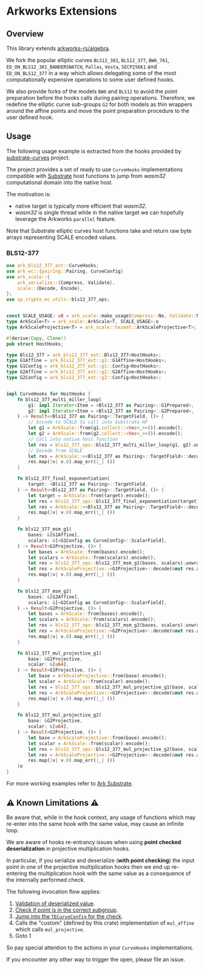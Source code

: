 # Arkworks Extensions

## Overview

This library extends [arkworks-rs/algebra](https://github.com/arkworks-rs/algebra).

We fork the popular elliptic curves `BLS12_381`, `BLS12_377`, `BW6_761`,
`ED_ON_BLS12_381_BANDERSNATCH`, `Pallas`, `Vesta`, `SECP256K1` and `ED_ON_BLS12_377` in a way which allows
delegating some of the most computationally expensive operations to some user
defined hooks.

We also provide forks of the models `BW6` and `BLS12` to avoid the point
preparation before the hooks calls during pairing operations. Therefore, we
redefine the elliptic curve sub-groups `G2` for both models as thin wrappers
around the affine points and move the point preparation procedure to the
user defined hook.

## Usage

The following usage example is extracted from the hooks provided by
[substrate-curves](https://github.com/paritytech/substrate-curves) project.

The project provides a set of ready to use `CurveHooks` implementations compatible with
[Substrate](https://github.com/paritytech/polkadot-sdk/primitives/crypto/ec-utils)
host functions to jump from *wasm32* computational domain into the native host.

The motivation is:
- native target is typically more efficient that *wasm32*.
- *wasm32* is single thread while in the native target we can hopefully leverage
  the Arkworks `parallel` feature.

Note that Substrate elliptic curves host functions take and return raw byte arrays
representing SCALE encoded values.

### BLS12-377

```rust
use ark_bls12_377_ext::CurveHooks;
use ark_ec::{pairing::Pairing, CurveConfig}
use ark_scale::{
    ark_serialize::{Compress, Validate},
    scale::{Decode, Encode},
};
use sp_crypto_ec_utils::bls12_377_ops;


const SCALE_USAGE: u8 = ark_scale::make_usage(Compress::No, Validate::No);
type ArkScale<T> = ark_scale::ArkScale<T, SCALE_USAGE>;o
type ArkScaleProjective<T> = ark_scale::hazmat::ArkScaleProjective<T>;

#[derive(Copy, Clone)]
pub struct HostHooks;

type Bls12_377 = ark_bls12_377_ext::Bls12_377<HostHooks>;
type G1Affine = ark_bls12_377_ext::g1::G1Affine<HostHooks>;
type G1Config = ark_bls12_377_ext::g1::Config<HostHooks>;
type G2Affine = ark_bls12_377_ext::g2::G2Affine<HostHooks>;
type G2Config = ark_bls12_377_ext::g2::Config<HostHooks>;


impl CurveHooks for HostHooks {
    fn bls12_377_multi_miller_loop(
        g1: impl Iterator<Item = <Bls12_377 as Pairing>::G1Prepared>,
        g2: impl Iterator<Item = <Bls12_377 as Pairing>::G2Prepared>,
    ) -> Result<<Bls12_377 as Pairing>::TargetField, ()> {
        // Encode to SCALE to call into Substrate HF
        let g1 = ArkScale::from(g1.collect::<Vec<_>>()).encode();
        let g2 = ArkScale::from(g2.collect::<Vec<_>>()).encode();
        // Call into native host function
        let res = bls12_377_ops::bls12_377_multi_miller_loop(g1, g2).unwrap_or_default();
        // Decode from SCALE
        let res = ArkScale::<<Bls12_377 as Pairing>::TargetField>::decode(&mut res.as_slice());
        res.map(|v| v.0).map_err(|_| ())
    }

    fn bls12_377_final_exponentiation(
        target: <Bls12_377 as Pairing>::TargetField,
    ) -> Result<<Bls12_377 as Pairing>::TargetField, ()> {
        let target = ArkScale::from(target).encode();
        let res = bls12_377_ops::bls12_377_final_exponentiation(target).unwrap_or_default();
        let res = ArkScale::<<Bls12_377 as Pairing>::TargetField>::decode(&mut res.as_slice());
        res.map(|v| v.0).map_err(|_| ())
    }

    fn bls12_377_msm_g1(
        bases: &[G1Affine],
        scalars: &[<G1Config as CurveConfig>::ScalarField],
    ) -> Result<G1Projective, ()> {
        let bases = ArkScale::from(bases).encode();
        let scalars = ArkScale::from(scalars).encode();
        let res = bls12_377_ops::bls12_377_msm_g1(bases, scalars).unwrap_or_default();
        let res = ArkScaleProjective::<G1Projective>::decode(&mut res.as_slice());
        res.map(|v| v.0).map_err(|_| ())
    }

    fn bls12_377_msm_g2(
        bases: &[G2Affine],
        scalars: &[<G2Config as CurveConfig>::ScalarField],
    ) -> Result<G2Projective, ()> {
        let bases = ArkScale::from(bases).encode();
        let scalars = ArkScale::from(scalars).encode();
        let res = bls12_377_ops::bls12_377_msm_g2(bases, scalars).unwrap_or_default();
        let res = ArkScaleProjective::<G2Projective>::decode(&mut res.as_slice());
        res.map(|v| v.0).map_err(|_| ())
    }

    fn bls12_377_mul_projective_g1(
        base: &G1Projective,
        scalar: &[u64],
    ) -> Result<G1Projective, ()> {
        let base = ArkScaleProjective::from(base).encode();
        let scalar = ArkScale::from(scalar).encode();
        let res = bls12_377_ops::bls12_377_mul_projective_g1(base, scalar).unwrap_or_default();
        let res = ArkScaleProjective::<G1Projective>::decode(&mut res.as_slice());
        res.map(|v| v.0).map_err(|_| ())
    }

    fn bls12_377_mul_projective_g2(
        base: &G2Projective,
        scalar: &[u64],
    ) -> Result<G2Projective, ()> {
        let base = ArkScaleProjective::from(base).encode();
        let scalar = ArkScale::from(scalar).encode();
        let res = bls12_377_ops::bls12_377_mul_projective_g2(base, scalar).unwrap_or_default();
        let res = ArkScaleProjective::<G2Projective>::decode(&mut res.as_slice());
        res.map(|v| v.0).map_err(|_| ())
    }o
}
```

For more working examples refer to [Ark Substrate](https://github.com/davxy/ark-substrate-examples).


## ⚠️ Known Limitations ⚠️

Be aware that, while in the hook context, any usage of functions which may
re-enter into the same hook with the same value, may cause an infinite loop.

We are aware of hooks re-entrancy issues when using **point checked
deserialization** in projective multiplication hooks.

In particular, if you serialize and deserialize (**with point checking**) the
input point in one of the projective multiplication hooks then we end up
re-entering the multiplication hook with the same value as a consequence of the
internally performed check.

The following invocation flow applies:

1. [Validation of deserialized value](https://github.com/arkworks-rs/algebra/blob/c0666a81190dbcade1b735ffd383a5f577dd33d5/ec/src/models/twisted_edwards/mod.rs#L145-L147).
2. [Check if point is in the correct subgroup](https://github.com/arkworks-rs/algebra/blob/c0666a81190dbcade1b735ffd383a5f577dd33d5/ec/src/models/twisted_edwards/affine.rs#L321).
3. [Jump into the `TECurveConfig` for the check](https://github.com/arkworks-rs/algebra/blob/c0666a81190dbcade1b735ffd383a5f577dd33d5/ec/src/models/twisted_edwards/affine.rs#L159).
4. Calls the "custom" (defined by this crate) implementation of `mul_affine` which calls `mul_projective`.
5. Goto 1

So pay special attention to the actions in your `CurveHooks` implementations.

If you encounter any other way to trigger the open, please file an issue.
